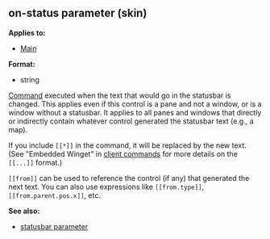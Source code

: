 ## on-status parameter (skin)

<!-- -->
**Applies to:**
+   [Main](/ref/%7Bskin%7D/control/main.md) 
<!-- -->
**Format:**
+   string


[Command](/ref/%7Bskin%7D/commands.md)  executed when the text that
would go in the statusbar is changed. This applies even if this control
is a pane and not a window, or is a window without a statusbar. It
applies to all panes and windows that directly or indirectly contain
whatever control generated the statusbar text (e.g., a map). 

If
you include `[[*]]` in the command, it will be replaced by the new text.
(See \"Embedded Winget\" in [client commands](/ref/%7Bskin%7D/commands.md) for
more details on the `[[...]]` format.) 

`[[from]]` can be used
to reference the control (if any) that generated the next text. You can
also use expressions like `[[from.type]]`, `[[from.parent.pos.x]]`, etc.

**See also:**
+   [statusbar parameter](/ref/%7Bskin%7D/param/statusbar.md) 